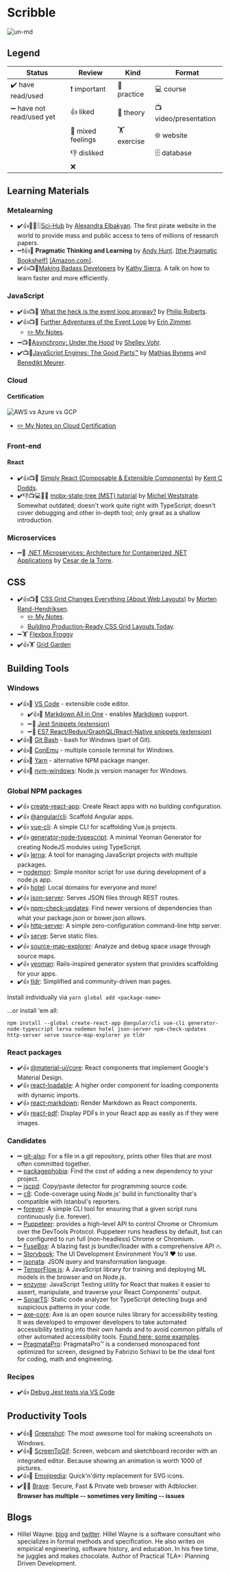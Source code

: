 # Scribble

![un-md](https://i.imgur.com/j7PwKGe.png)

## Legend

|Status|Review|Kind|Format|
|---|---|---|---|
| ✔️ have read/used | ❗ important | 🔧 practice | 💻 course |
| ➖ have not read/used yet | 👍 liked | 📄 theory | 📺 video/presentation |
| | 👋 mixed feelings | 🏋️ exercise | 🌐 website |
| | 👎 disliked | | 🗄️ database |
| | ❌ | | |

## Learning Materials

### Metalearning

* ✔️👍📄🌐🗄️[Sci-Hub](https://sci-hub.se/) by [Alexandra Elbakyan](https://twitter.com/ringo_ring). The first pirate website in the world to provide mass and public access to tens of millions of research papers.
* ➖❗👍📄 **Pragmatic Thinking and Learning** by [Andy Hunt](https://twitter.com/PragmaticAndy). [[the Pragmatic Bookshelf]](https://pragprog.com/book/ahptl/pragmatic-thinking-and-learning) [[Amazon.com]](https://www.amazon.com/Pragmatic-Thinking-Learning-Refactor-Programmers/dp/1934356050).
* ✔️👍📺📄[Making Badass Developers](https://youtu.be/FKTxC9pl-WM) by [Kathy Sierra](https://twitter.com/seriouspony). A talk on how to learn faster and more efficiently.

### JavaScript

* ✔️👍📺📄 [What the heck is the event loop anyway?](https://youtu.be/8aGhZQkoFbQ) by [Philip Roberts](https://twitter.com/philip_roberts).
* ✔️👍📺📄 [Further Adventures of the Event Loop](https://youtu.be/u1kqx6AenYw) by [Erin Zimmer](https://twitter.com/erinjzimmer).
  * [✏️ My Notes](./notes/Erin-Zimmer--Further-Adventures-of-the-Event-Loop.md).
* ➖📺📄[Asynchrony: Under the Hood](https://youtu.be/SrNQS8J67zc) by [Shelley Vohr](https://twitter.com/codebytere).
* ✔️📺📄[JavaScript Engines: The Good Parts™](https://youtu.be/5nmpokoRaZI?list=WL7) by [Mathias Bynens](https://twitter.com/mathias) and [Benedikt Meurer](https://twitter.com/bmeurer).

### Cloud

#### Certification

![AWS vs Azure vs GCP](https://i.imgur.com/tWerUMH.png)

* [✏️ My Notes on Cloud Certification](./notes/Igor-Soloydenko--Cloud-Certification-Simplified.md)

### Front-end

#### React

* ✔️👍📺🔧 [Simply React (Composable & Extensible Components)](https://www.youtube.com/watch?v=AiJ8tRRH0f8&t=1053s) by [Kent C Dodds](https://twitter.com/kentcdodds).
* ✔️👎📺💻📄🔧 [mobx-state-tree (MST) tutorial](https://egghead.io/lessons/react-describe-your-application-domain-using-mobx-state-tree-mst-models) by [Michel Weststrate](https://twitter.com/mweststrate?ref_src=twsrc%5Egoogle%7Ctwcamp%5Eserp%7Ctwgr%5Eauthor). Somewhat outdated; doesn't work quite right with TypeScript; doesn't cover debugging and other in-depth tool; only great as a shallow introduction.

### Microservices

* ➖📄 [.NET Microservices: Architecture for Containerized .NET Applications](https://docs.microsoft.com/en-us/dotnet/standard/microservices-architecture/) by [Cesar de la Torre](https://twitter.com/cesardelatorre).

## CSS

* ✔️👍📺🔧 [CSS Grid Changes Everything (About Web Layouts)](https://youtu.be/txZq7Laz7_4) by [Morten Rand-Hendriksen](https://twitter.com/mor10?ref_src=twsrc%5Egoogle%7Ctwcamp%5Eserp%7Ctwgr%5Eauthor).
  * [✏️ My Notes](./notes/Morten--Rand-Hendriksen--CSS--Grid--Changes--Everything.md).
  * [Building Production-Ready CSS Grid Layouts Today](https://www.smashingmagazine.com/2017/06/building-production-ready-css-grid-layout/).
* ➖🏋️ [Flexbox Froggy](https://flexboxfroggy.com/)
* ✔️👍🏋️ [Grid Garden](http://cssgridgarden.com/)

## Building Tools

### Windows

* ✔️👍🔧 [VS Code](https://code.visualstudio.com/) - extensible code editor.
  * ✔️👍🔧 [Markdown All in One](https://marketplace.visualstudio.com/items?itemName=yzhang.markdown-all-in-one) - enables [Markdown](https://en.wikipedia.org/wiki/Markdown) support.
  * ➖🔧 [Jest Snippets (extension)](https://marketplace.visualstudio.com/items?itemName=andys8.jest-snippets)
  * ➖🔧 [ES7 React/Redux/GraphQL/React-Native snippets (extension)](https://marketplace.visualstudio.com/items?itemName=dsznajder.es7-react-js-snippets)
* ✔️👍🔧 [Git Bash](https://git-scm.com/downloads) - bash for Windows (part of Git).
* ✔️👍🔧 [ConEmu](https://conemu.github.io/) - multiple console terminal for Windows. 
* ✔️👍🔧 [Yarn](https://yarnpkg.com/en/) - alternative NPM package manger.
* ✔️👍🔧 [nvm-windows](https://github.com/coreybutler/nvm-windows): Node.js version manager for Windows. 

### Global NPM packages

* ✔️👍 [create-react-app](https://www.npmjs.com/package/create-react-app): Create React apps with no building configuration.
* ✔️👍 [@angular/cli](https://www.npmjs.com/package/@angular/cli): Scaffold Angular apps.
* ✔️👍 [vue-cli](https://www.npmjs.com/package/vue-cli): A simple CLI for scaffolding Vue.js projects.
* ✔️👍 [generator-node-typescript](https://www.npmjs.com/package/generator-node-typescript): A minimal Yeoman Generator for creating NodeJS modules using TypeScript.
* ✔️👍 [lerna](https://lernajs.io/): A tool for managing JavaScript projects with multiple packages.
* ➖ [nodemon](https://www.npmjs.com/package/nodemon): Simple monitor script for use during development of a node.js app.
* ✔️👍 [hotel](https://www.npmjs.com/package/hotel): Local domains for everyone and more!
* ✔️👍 [json-server](https://www.npmjs.com/package/json-server): Serves JSON files through REST routes.
* ✔️👍 [npm-check-updates](https://www.npmjs.com/package/npm-check-updates): Find newer versions of dependencies than what your package.json or bower.json allows.
* ✔️👍 [http-server](https://www.npmjs.com/package/http-server): A simple zero-configuration command-line http server.
* ✔️👍 [serve](https://www.npmjs.com/package/serve): Serve static files.
* ✔️👍 [source-map-explorer](https://www.npmjs.com/package/source-map-explorer): Analyze and debug space usage through source maps.
* ✔️👍 [yeoman](https://www.npmjs.com/package/yeoman-generator): Rails-inspired generator system that provides scaffolding for your apps.
* ✔️👍 [tldr](https://www.npmjs.com/package/tldr): Simplified and community-driven man pages.

Install individually via `yarn global add <package-name>`

...or install 'em all:

`npm install --global create-react-app @angular/cli vue-cli generator-node-typescript lerna nodemon hotel json-server npm-check-updates http-server serve source-map-explorer yo tldr`

### React packages

* ✔️👍 [@material-ui/core](https://github.com/mui-org/material-ui): React components that implement Google's Material Design.
* ✔️👍 [react-loadable](https://github.com/jamiebuilds/react-loadable): A higher order component for loading components with dynamic imports.
* ✔️👍 [react-markdown](https://github.com/rexxars/react-markdown): Render Markdown as React components.
* ✔️👍 [react-pdf](https://www.npmjs.com/package/react-pdf): Display PDFs in your React app as easily as if they were images.

### Candidates

* ➖ [git-also](https://github.com/anvaka/git-also): For a file in a git repository, prints other files that are most often committed together.
* ➖ [packagephobia](https://github.com/styfle/packagephobia): Find the cost of adding a new dependency to your project.
* ➖ [jscpd](https://github.com/kucherenko/jscpd): Copy/paste detector for programming source code.
* ➖ [c8](https://www.npmjs.com/package/c8): Code-coverage using Node.js' build in functionality that's compatible with Istanbul's reporters.
* ➖ [forever](https://www.npmjs.com/package/forever): A simple CLI tool for ensuring that a given script runs continuously (i.e. forever).
* ➖ [Puppeteer](https://github.com/GoogleChrome/puppeteer#readme): provides a high-level API to control Chrome or Chromium over the DevTools Protocol. Puppeteer runs headless by default, but can be configured to run full (non-headless) Chrome or Chromium.
* ➖ [FuseBox](https://github.com/fuse-box/fuse-box): A blazing fast js bundler/loader with a comprehensive API 🔥.
* ➖ [Storybook](https://storybook.js.org/): The UI Development Environment You'll ♥️ to use.
* ➖ [jsonata](http://jsonata.org/): JSON query and transformation language.
* ➖ [TensorFlow.js](https://js.tensorflow.org/): A JavaScript library for training and deploying ML models in the browser and on Node.js.
* ➖ [enzyme](https://airbnb.io/enzyme/): JavaScript Testing utility for React that makes it easier to assert, manipulate, and traverse your React Components' output.
* ➖ [SonarTS](https://github.com/SonarSource/SonarTS): Static code analyzer for TypeScript detecting bugs and suspicious patterns in your code.
* ➖ [axe-core](https://www.deque.com/axe/): Axe is an open source rules library for accessibility testing. It was developed to empower developers to take automated accessibility testing into their own hands and to avoid common pitfalls of other automated accessibility tools. [Found here; some examples](https://youtu.be/l95VFLj3e2w).
* ➖ [PragmataPro](https://www.fsd.it/shop/fonts/pragmatapro/): PragmataPro™ is a condensed monospaced font optimized for screen, designed by Fabrizio Schiavi to be the ideal font for coding, math and engineering.

### Recipes

* ✔️👍 [Debug Jest tests via VS Code](https://github.com/Microsoft/vscode-recipes/tree/master/debugging-jest-tests#configure-launchjson-file-for-your-test-framework)

## Productivity Tools

* ✔️👍🔧 [Greenshot](http://getgreenshot.org/): The most awesome tool for making screenshots on Windows.
* ✔️👍🔧 [ScreenToGif](https://www.screentogif.com/): Screen, webcam and sketchboard recorder with an integrated editor. Because showing an animation is worth 1000 of pictures.
* ✔️👍🔧 [Emojipedia](https://emojipedia.org/): Quick'n'dirty replacement for SVG icons.
* ✔️👋🔧 [Brave](https://brave.com): Secure, Fast & Private web browser with Adblocker. **Browser has multiple -- sometimes very limiting -- issues**

## Blogs

* Hillel Wayne: [blog](https://www.hillelwayne.com/post/) and [twitter](https://twitter.com/hillelogram). Hillel Wayne is a software consultant who specializes in formal methods and specification. He also writes on empirical engineering, software history, and education. In his free time, he juggles and makes chocolate. Author of Practical TLA+: Planning Driven Development.
